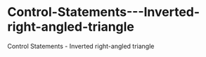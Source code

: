 # Control-Statements---Inverted-right-angled-triangle
Control Statements - Inverted right-angled triangle
